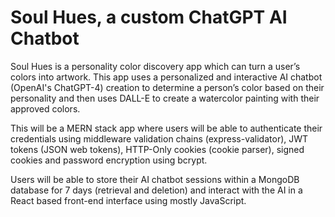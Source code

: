 # Soul Hues, a custom ChatGPT AI Chatbot
Soul Hues is a personality color discovery app which can turn a user’s colors into artwork. This app uses a personalized and interactive AI chatbot (OpenAI's ChatGPT-4) creation to determine a person’s color based on their personality and then uses DALL-E to create a watercolor painting with their approved colors.

This will be a MERN stack app where users will be able to authenticate their credentials using middleware validation chains (express-validator), JWT tokens (JSON web tokens), HTTP-Only cookies (cookie parser), signed cookies and password encryption using bcrypt.

Users will be able to store their AI chatbot sessions within a MongoDB database for 7 days (retrieval and deletion) and interact with the AI in a React based front-end interface using mostly JavaScript.
